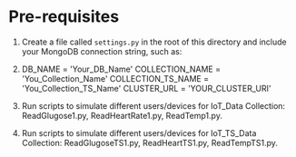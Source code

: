 # Pre-requisites
1. Create a file called `settings.py` in the root of this directory and include your MongoDB connection string, such as:

2. DB_NAME = 'Your_DB_Name'
   COLLECTION_NAME = 'You_Collection_Name'
   COLLECTION_TS_NAME = 'You_Collection_TS_Name'
   CLUSTER_URL = 'YOUR_CLUSTER_URI'

3. Run scripts to simulate different users/devices for IoT_Data Collection: ReadGlugose1.py, ReadHeartRate1.py, ReadTemp1.py.

4. Run scripts to simulate  different users/devices for IoT_TS_Data Collection: ReadGlugoseTS1.py, ReadHeartTS1.py, ReadTempTS1.py. 


